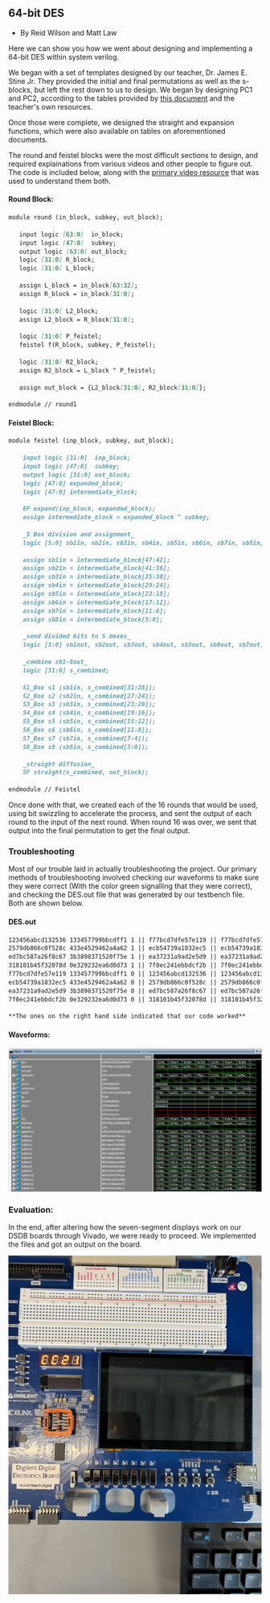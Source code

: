 ## 64-bit DES
- By Reid Wilson and Matt Law

Here we can show you how we went about designing and implementing a 64-bit DES within system verilog.

We began with a set of templates designed by our teacher, Dr. James E. Stine Jr.  They provided the initial and final permutations as well as the s-blocks, but left the rest down to us to design.  We began by designing PC1 and PC2, according to the tables provided by [this document](https://page.math.tu-berlin.de/~kant/teaching/hess/krypto-ws2006/des.htm) and the teacher's own resources.

Once those were complete, we designed the straight and expansion functions, which were also available on tables on aforementioned documents.

The round and feistel blocks were the most difficult sections to design, and required explainations from various videos and other people to figure out.  The code is included below, along with the [primary video resource](https://www.youtube.com/watch?v=Sy0sXa73PZA) that was used to understand them both.

#### Round Block:
```markdown
module round (in_block, subkey, out_block);

   input logic [63:0]  in_block;
   input logic [47:0]  subkey;
   output logic [63:0] out_block;
   logic [31:0] R_block;
   logic [31:0] L_block;
   
   assign L_block = in_block[63:32];
   assign R_block = in_block[31:0];
   
   logic [31:0] L2_block;
   assign L2_block = R_block[31:0];
   
   logic [31:0] P_feistel;
   feistel f(R_block, subkey, P_feistel);
   
   logic [31:0] R2_block;
   assign R2_block = L_block ^ P_feistel;
   
   assign out_block = {L2_block[31:0], R2_block[31:0]};
 
endmodule // round1
```

#### Feistel Block:
```markdown
module feistel (inp_block, subkey, out_block);

	input logic [31:0]  inp_block;
	input logic [47:0]  subkey;
	output logic [31:0] out_block;
	logic [47:0] expanded_block;
	logic [47:0] intermediate_block;

	EF expand(inp_block, expanded_block);
	assign intermediate_block = expanded_block ^ subkey;

	_S Box division and assignment_
	logic [5:0] sb1in, sb2in, sb3in, sb4in, sb5in, sb6in, sb7in, sb8in;

	assign sb1in = intermediate_block[47:42];
	assign sb2in = intermediate_block[41:36];
	assign sb3in = intermediate_block[35:30];
	assign sb4in = intermediate_block[29:24];
	assign sb5in = intermediate_block[23:18];
	assign sb6in = intermediate_block[17:12];
	assign sb7in = intermediate_block[11:6];
	assign sb8in = intermediate_block[5:0];

	_send divided bits to S boxes_
	logic [3:0] sb1out, sb2out, sb3out, sb4out, sb5out, sb6out, sb7out, sb8out;

	_combine sb1-8out_
	logic [31:0] s_combined;

	S1_Box s1 (sb1in, s_combined[31:28]);
	S2_Box s2 (sb2in, s_combined[27:24]);
	S3_Box s3 (sb3in, s_combined[23:20]);
	S4_Box s4 (sb4in, s_combined[19:16]);
	S5_Box s5 (sb5in, s_combined[15:12]);
	S6_Box s6 (sb6in, s_combined[11:8]);
	S7_Box s7 (sb7in, s_combined[7:4]);
	S8_Box s8 (sb8in, s_combined[3:0]);

	_straight diffusion_
	SF straight(s_combined, out_block);

endmodule // Feistel
```
Once done with that, we created each of the 16 rounds that would be used, using bit swizzling to accelerate the process, and sent the output of each round to the input of the next round.  When round 16 was over, we sent that output into the final permutation to get the final output.

### Troubleshooting

Most of our trouble laid in actually troubleshooting the project.  Our primary methods of troubleshooting involved checking our waveforms to make sure they were correct (With the color green signalling that they were correct), and checking the DES.out file that was generated by our testbench file.  Both are shown below.

#### DES.out
```markdown
123456abcd132536 133457799bbcdff1 1 || f77bcd7dfe57e119 || f77bcd7dfe57e119 1
2579db866c0f528c 433e4529462a4a62 1 || ecb54739a1832ec5 || ecb54739a1832ec5 1
ed7bc587a26f8c67 3b3898371520f75e 1 || ea37231a9ad2e5d9 || ea37231a9ad2e5d9 1
318101b45f32078d 0e329232ea6d0d73 1 || 7f0ec241ebbdcf2b || 7f0ec241ebbdcf2b 1
f77bcd7dfe57e119 133457799bbcdff1 0 || 123456abcd132536 || 123456abcd132536 1
ecb54739a1832ec5 433e4529462a4a62 0 || 2579db866c0f528c || 2579db866c0f528c 1
ea37231a9ad2e5d9 3b3898371520f75e 0 || ed7bc587a26f8c67 || ed7bc587a26f8c67 1
7f0ec241ebbdcf2b 0e329232ea6d0d73 0 || 318101b45f32078d || 318101b45f32078d 1

**The ones on the right hand side indicated that our code worked**
```

#### Waveforms:
![Image](Waveforms.png)

### Evaluation:
In the end, after altering how the seven-segment displays work on our DSDB boards through Vivado, we were ready to proceed.  We implemented the files and got an output on the board.

![Image](Output.jpg)
